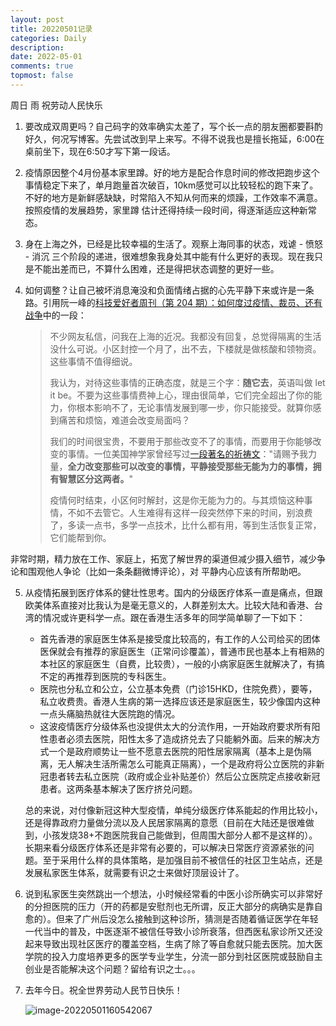 ```yaml
---
layout: post
title: 20220501记录
categories: Daily
description: 
date: 2022-05-01
comments: true
topmost: false
---
```


周日 雨 祝劳动人民快乐

1. 要改成双周更吗？自己码字的效率确实太差了，写个长一点的朋友圈都要斟酌好久，何况写博客。先尝试改到早上来写。不得不说我也是擅长拖延，6:00在桌前坐下，现在6:50才写下第一段话。

1. 疫情原因整个4月份基本家里蹲。好的地方是配合作息时间的修改把跑步这个事情稳定下来了，单月跑量首次破百，10km感觉可以比较轻松的跑下来了。不好的地方是新鲜感缺缺，时常陷入不知从何而来的烦躁，工作效率不满意。按照疫情的发展趋势，家里蹲 估计还得持续一段时间，得逐渐适应这种新常态。

1. 身在上海之外，已经是比较幸福的生活了。观察上海同事的状态，戏谑 - 愤怒 - 消沉 三个阶段的递进，很难想象我身处其中能有什么更好的表现。现在我只是不能出差而已，不算什么困难，还是得把状态调整的更好一些。

1. 如何调整？让自己被坏消息淹没和负面情绪占据的心先平静下来或许是一条路。引用阮一峰的[科技爱好者周刊（第 204 期）：如何度过疫情、裁员、还有战争](https://www.ruanyifeng.com/blog/2022/04/weekly-issue-204.html)中的一段：

   > 不少网友私信，问我在上海的近况。我都没有回复，总觉得隔离的生活没什么可说。小区封控一个月了，出不去，下楼就是做核酸和领物资。这些事情不值得细说。
   >
   > 我认为，对待这些事情的正确态度，就是三个字：**随它去**，英语叫做 let it be。不要为这些事情费神上心，理由很简单，它们完全超出了你的能力，你根本影响不了，无论事情发展到哪一步，你只能接受。就算你感到痛苦和烦恼，难道会改变局面吗？
   >
   > 我们的时间很宝贵，不要用于那些改变不了的事情，而要用于你能够改变的事情。一位美国神学家曾经写过[一段著名的祈祷文](https://baike.baidu.com/item/宁静祷文/8368408)："请赐予我力量，**全力改变那些可以改变的事情，平静接受那些无能为力的事情，拥有智慧区分这两者。**"
   >
   > 疫情何时结束，小区何时解封，这是你无能为力的。与其烦恼这种事情，不如不去管它。人生难得有这样一段突然停下来的时间，别浪费了，多读一点书，多学一点技术，比什么都有用，等到生活恢复正常，它们能帮到你。

​		非常时期，精力放在工作、家庭上，拓宽了解世界的渠道但减少摄入细节，减少争论和围观他人争论（比如一条条翻微博评论），对		平静内心应该有所帮助吧。

5. 从疫情拓展到医疗体系的健壮性思考。国内的分级医疗体系一直是痛点，但跟欧美体系直接对比我认为是毫无意义的，人群差别太大。比较大陆和香港、台湾的情况或许更科学一点。跟在香港生活多年的同学简单聊了一下如下：

   - 首先香港的家庭医生体系是接受度比较高的，有工作的人公司给买的团体医保就会有推荐的家庭医生（正常问诊覆盖），普通市民也基本上有相熟的本社区的家庭医生（自费，比较贵），一般的小病家庭医生就解决了，有搞不定的再推荐到医院的专科医生。
   - 医院也分私立和公立，公立基本免费（门诊15HKD，住院免费），要等，私立收费贵。香港人生病的第一选择应该还是家庭医生，较少像国内这种一点头痛脑热就往大医院跑的情况。
   - 这波疫情医疗分级体系也没提供太大的分流作用，一开始政府要求所有阳性患者必须去医院，阳性太多了造成挤兑去了只能躺外面。后来的解决方式一个是政府顺势让一些不愿意去医院的阳性居家隔离（基本上是伪隔离，无人解决生活所需怎么可能真正隔离），一个是政府将公立医院的非新冠患者转去私立医院（政府或企业补贴差价）然后公立医院定点接收新冠患者。这两条基本解决了医疗挤兑问题。

   总的来说，对付像新冠这种大型疫情，单纯分级医疗体系能起的作用比较小，还是得靠政府力量做分流以及人民居家隔离的意愿（目前在大陆还是很难做到，小孩发烧38+不跑医院我自己能做到，但周围大部分人都不是这样的）。长期来看分级医疗体系还是非常有必要的，可以解决日常医疗资源紧张的问题。至于采用什么样的具体策略，是加强目前不被信任的社区卫生站点，还是发展私家医生体系，就需要有识之士来做好顶层设计了。

6. 说到私家医生突然跳出一个想法，小时候经常看的中医小诊所确实可以非常好的分担医院的压力（开的药都是安慰剂也无所谓，反正大部分的病确实是靠自愈的）。但来了广州后没怎么接触到这种诊所，猜测是否随着循证医学在年轻一代当中的普及，中医逐渐不被信任导致小诊所衰落，但西医私家诊所又还没起来导致出现社区医疗的覆盖空档，生病了除了等自愈就只能去医院。加大医学院的投入力度培养更多的医学专业学生，分流一部分到社区医院或鼓励自主创业是否能解决这个问题？留给有识之士。。。

7. 去年今日。祝全世界劳动人民节日快乐！

   ![image-20220501160542067](https://cdn.jsdelivr.net/gh/bong860313/MyImage/202205011605398.png)

